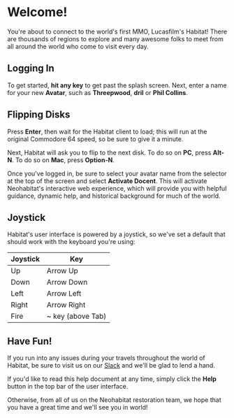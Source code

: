 Welcome!
========

You're about to connect to the world's first MMO, Lucasfilm's Habitat! There are thousands
of regions to explore and many awesome folks to meet from all around the world who come to
visit every day.

Logging In
----------

To get started, **hit any key** to get past the splash screen. Next, enter a name for your
new **Avatar**, such as **Threepwood**, **dril** or **Phil Collins**.

Flipping Disks
--------------

Press **Enter**, then wait for the Habitat client to load; this will run at the original
Commodore 64 speed, so be sure to give it a minute.

Next, Habitat will ask you to flip to the next disk. To do so on **PC**, press **Alt-N**.
To do so on **Mac**, press **Option-N**.

Once you've logged in, be sure to select your avatar name from the selector at the top of
the screen and select **Activate Docent**. This will activate Neohabitat's interactive web
experience, which will provide you with helpful guidance, dynamic help, and historical
background for much of the world.

Joystick
--------

Habitat's user interface is powered by a joystick, so we've set a default that should work
with the keyboard you're using:

| Joystick | Key               |
|----------|-------------------|
| Up       | Arrow Up          |
| Down     | Arrow Down        |
| Left     | Arrow Left        |
| Right    | Arrow Right       |
| Fire     | ~ key (above Tab) |

Have Fun!
---------

If you run into any issues during your travels throughout the world of Habitat, be sure to visit us on our [Slack](http://slack.neohabitat.org) and we'll be glad to lend a hand.

If you'd like to read this help document at any time, simply click the **Help** button in
the top bar of the user interface.

Otherwise, from all of us on the Neohabitat restoration team, we hope that you have a
great time and we'll see you in world!
